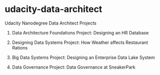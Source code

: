 # udacity-data-architect
Udacity Nanodegree Data Architect Projects

1. Data Architecture Foundations
Project: Designing an HR Database 

2. Designing Data Systems
Project: How Weather affects Restaurant Rations

3. Big Data Systems
Project: Designing an Enterprise Data Lake System


4. Data Governance
Project: Data Governance at SneakerPark


